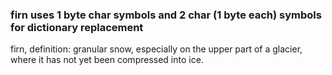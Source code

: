 ### firn uses 1 byte char symbols and 2 char (1 byte each) symbols for dictionary replacement

firn, definition: granular snow, especially on the upper part of a glacier, where it has not yet been compressed into ice.
